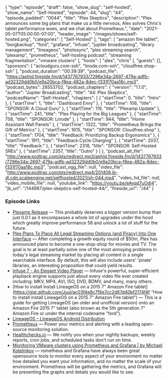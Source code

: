{
  "type": "episode",
  "draft": false,
  "show_slug": "self-hosted",
  "show_name": "Self-Hosted",
  "episode": 44,
  "slug": "44",
  "episode_padded": "0044",
  "title": "Plex Skeptics",
  "description": "Plex announces some big plans that make us a little nervous, Alex solves Chris's tablet performance woes, and we chat about Prometheus.",
  "date": "2021-05-07T05:00:00-07:00",
  "header_image": "/images/shows/self-hosted.png",
  "categories": [
    "Self-Hosted"
  ],
  "tags": [
    "amazon fire tablet",
    "borgbackup",
    "ford",
    "grafana",
    "infuse",
    "jupiter broadcasting",
    "library management",
    "lineageos",
    "photosync",
    "plex streaming search",
    "plexamp",
    "prometheus",
    "self-hosting podcast",
    "streaming fragmentation",
    "vmware clusters"
  ],
  "hosts": [
    "alex",
    "chris"
  ],
  "guests": [],
  "sponsors": [
    "acloudguru.com-ssh",
    "linode.com-ssh",
    "cloudfree.shop-ssh"
  ],
  "podcast_duration": "00:39:39",
  "podcast_file": "https://aphid.fireside.fm/d/1437767933/7296e34a-2697-479a-adfb-ad32329dd0b0/e9a20bca-f8ea-482a-8dec-f331f70aa18c.mp3",
  "podcast_bytes": 28553702,
  "podcast_chapters": {
    "version": "1.1.0",
    "author": "Jupiter Broadcasting",
    "title": "44: Plex Skeptics",
    "podcastName": "Self-Hosted",
    "chapters": [
      {
        "startTime": 0,
        "title": "Intro"
      },
      {
        "startTime": 1,
        "title": "Dashboard Envy"
      },
      {
        "startTime": 108,
        "title": "SPONSOR: A Cloud Guru"
      },
      {
        "startTime": 119,
        "title": "Plexamp Update"
      },
      {
        "startTime": 241,
        "title": "Plex Playing for the Big Leagues"
      },
      {
        "startTime": 758,
        "title": "SPONSOR: Linode"
      },
      {
        "startTime": 944,
        "title": "Home Assistant Wall Panels"
      },
      {
        "startTime": 1322,
        "title": "Prometheus Brings the Gift of Metrics"
      },
      {
        "startTime": 1615,
        "title": "SPONSOR: Cloudfree.shop"
      },
      {
        "startTime": 1704,
        "title": "Feedback: Prioritizing Backup Ergonomics"
      },
      {
        "startTime": 1911,
        "title": "Feedback:Cycle Charging"
      },
      {
        "startTime": 2037,
        "title": "Feedback:"
      },
      {
        "startTime": 2318,
        "title": "SPONSOR: Self-Hosted SREs"
      },
      {
        "startTime": 2357,
        "title": "Outro"
      }
    ]
  },
  "podcast_alt_file": "http://www.podtrac.com/pts/redirect.mp3/aphid.fireside.fm/d/1437767933/7296e34a-2697-479a-adfb-ad32329dd0b0/e9a20bca-f8ea-482a-8dec-f331f70aa18c.mp3",
  "podcast_ogg_file": null,
  "video_file": "http://www.podtrac.com/pts/redirect.mp4/201406.jb-dl.cdn.scaleengine.net/selfhosted/2021/sh-044.mp4",
  "video_hd_file": null,
  "video_mobile_file": null,
  "youtube_link": "https://youtu.be/eAvqd7uOdj4",
  "jb_url": "/144987/plex-skeptics-self-hosted-44/",
  "fireside_url": "/44"
}


### Episode Links

  * [Plexamp Release](https://forums.plex.tv/t/plexamp-release-notes/221280/27 "Plexamp Release") — This probably deserves a bigger version bump than just 0.0.1 as it encompasses a whole lot of upgrades under the hood which greatly improve performance 58 and unlock a lot of stuff for the future. 
  * [Plex Plans To Place All Legal Streaming Options (and Piracy) Into One Interface](https://torrentfreak.com/plex-plans-to-place-all-legal-streaming-options-and-piracy-into-one-interface-210415/ "Plex Plans To Place All Legal Streaming Options \(and Piracy\) Into One Interface") — After completing a growth equity round of $50m, Plex has announced plans to become a one-stop-shop for movies and TV. The goal is to at least partially solve one of the most annoying problems in today's legal streaming market by placing all content in a single searchable interface. By default, this will also include users' 'pirate' libraries, an interesting proposition that could yield results.
  * [Infuse 7 - An Elegant Video Player](https://firecore.com/infuse "Infuse 7 - An Elegant Video Player") — Infuse's powerful, super-efficient playback engine supports just about every video file ever created including: MKV, MP4, AVI, ISO, DVD, BDMV, and many, many others.
  * [How to install install LineageOS on a 2015 7" Amazon Fire tablet](https://gist.github.com/Juul/ac03f4e8c7f8e7cc2d67d40bf2174f4f "How to install install LineageOS on a 2015 7" Amazon Fire tablet") — This is a guide for getting LineageOS (an older and unofficial version) onto an Amazon Fire 2015 7" tablet (also known as the 5th generation 7" Amazon Fire or under the internal codename "ford").
  * [LineageOS – LineageOS Android Distribution](https://lineageos.org/ "LineageOS – LineageOS Android Distribution")
  * [Prometheus](https://prometheus.io/ "Prometheus") — Power your metrics and alerting with a leading open-source monitoring solution.
  * [Healthchecks.io](https://healthchecks.io/ "Healthchecks.io") — We notify you when your nightly backups, weekly reports, cron jobs, and scheduled tasks don't run on time. 
  * [Monitoring VMware clusters using Prometheus and Grafana | by Michael Kotelnikov](https://michaelkotelnikov.medium.com/monitoring-vmware-clusters-using-prometheus-and-grafana-6223bb7936f9 "Monitoring VMware clusters using Prometheus and Grafana | by Michael Kotelnikov") — rometheus and Grafana have always been great opensource tools to monitor every aspect of your environment no matter how detailed you want your information, and no matter the scale of your environment. Prometheus will be gathering the metrics, and Grafana will be presenting the graphs and details you would like to see.


